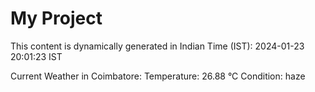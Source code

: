 # My Project

This content is dynamically generated in Indian Time (IST): 2024-01-23 20:01:23 IST


Current Weather in Coimbatore:
Temperature: 26.88 °C
Condition: haze
